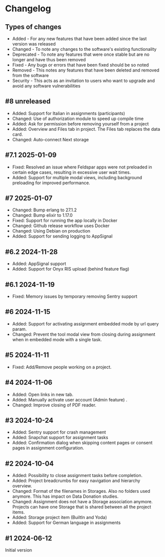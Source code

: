 # Changelog

## Types of changes

* Added - For any new features that have been added since the last version was released
* Changed - To note any changes to the software's existing functionality
* Deprecated - To note any features that were once stable but are no longer and have thus been removed
* Fixed - Any bugs or errors that have been fixed should be so noted
* Removed - This notes any features that have been deleted and removed from the software
* Security - This acts as an invitation to users who want to upgrade and avoid any software vulnerabilities

## \#8 unreleased

* Added: Support for Italian in assignments (participants)
* Changed: Use of authorization module to speed up compile time
* Added: Ask for permission before removing yourself from a project
* Added: Overview and Files tab in project. The Files tab replaces the data card.
* Changed: Auto-connect Next storage

## \#7.1 2025-01-09

* Fixed: Resolved an issue where Feldspar apps were not preloaded in certain edge cases, resulting in excessive user wait times.
* Added: Support for multiple modal views, including background preloading for improved performance.

## \#7 2025-01-07

* Changed: Bump erlang to 27.1.2
* Changed: Bump elixir to 1.17.0
* Fixed: Support for running the app locally in Docker
* Changed: Github release workflow uses Docker
* Changed: Using Debian on production
* Added: Support for sending logging to AppSignal

## \#6.2 2024-11-28

* Added: AppSignal support
* Added: Support for Onyx RIS upload (behind feature flag)

## \#6.1 2024-11-19

* Fixed: Memory issues by temporary removing Sentry support

## \#6 2024-11-15

* Added: Support for activating assignment embedded mode by url query param.
* Changed: Prevent the tool modal view from closing during assignment when in embedded mode with a single task.

## \#5 2024-11-11

* Fixed: Add/Remove people working on a project.

## \#4 2024-11-06

* Added: Open links in new tab.
* Added: Manually activate user account (Admin feature)  .
* Changed: Improve closing of PDF reader.

## \#3 2024-10-24

* Added: Sentry support for crash management
* Added: Snapchat support for assignment tasks
* Added: Confirmation dialog when skipping content pages or consent pages in assignment configuration.

## \#2 2024-10-04

* Added: Possibility to close assignment tasks before completion.
* Added: Project breadcrumbs for easy navigation and hierarchy overview.
* Changed: Format of the filenames in Storages. Also no folders used anymore. This has impact on Data Donation studies.
* Changed: Assignment does not have a Storage association anymore. Projects can have one Storage that is shared between all the project items.
* Added: Storage project item (BuiltIn and Yoda)
* Added: Support for German language in assignments

## \#1 2024-06-12

Initial version
